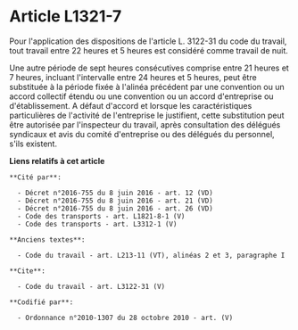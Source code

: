 # Article L1321-7

Pour l'application des dispositions de l'article L. 3122-31 du code du travail, tout travail entre 22 heures et 5 heures est
considéré comme travail de nuit. 

Une autre période de sept heures consécutives comprise entre 21 heures et 7 heures, incluant l'intervalle entre 24 heures et
5 heures, peut être substituée à la période fixée à l'alinéa précédent par une convention ou un accord collectif étendu ou
une convention ou un accord d'entreprise ou d'établissement. A défaut d'accord et lorsque les caractéristiques particulières
de l'activité de l'entreprise le justifient, cette substitution peut être autorisée par l'inspecteur du travail, après
consultation des délégués syndicaux et avis du comité d'entreprise ou des délégués du personnel, s'ils existent.

**Liens relatifs à cet article**

	**Cité par**:

	  - Décret n°2016-755 du 8 juin 2016 - art. 12 (VD)
	  - Décret n°2016-755 du 8 juin 2016 - art. 21 (VD)
	  - Décret n°2016-755 du 8 juin 2016 - art. 26 (VD)
	  - Code des transports - art. L1821-8-1 (V)
	  - Code des transports - art. L3312-1 (V)

	**Anciens textes**:

	  - Code du travail - art. L213-11 (VT), alinéas 2 et 3, paragraphe I

	**Cite**:

	  - Code du travail - art. L3122-31 (V)

	**Codifié par**:

	  - Ordonnance n°2010-1307 du 28 octobre 2010 - art. (V)
